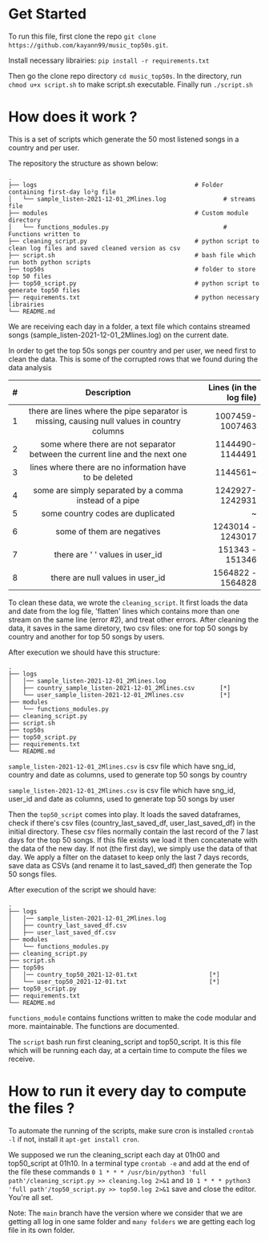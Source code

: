 Get Started
======

To run this file, first clone the repo `git clone https://github.com/kayann99/music_top50s.git`.

Install necessary librairies: `pip install -r requirements.txt`

Then go the clone repo directory `cd music_top50s`. In the directory, run `chmod u+x script.sh` to make script.sh executable.
Finally run `./script.sh`


How does it work ?
======

This is a set of scripts which generate the 50 most listened songs in a country and per user.

The repository the structure as shown below:

    .
    ├── logs                                            # Folder containing first-day lo²g file
    │   └── sample_listen-2021-12-01_2Mlines.log                # streams file  
    ├── modules                                         # Custom module directory
    │   └── functions_modules.py                                # Functions written to                
    ├── cleaning_script.py                              # python script to clean log files and saved cleaned version as csv
    ├── script.sh                                       # bash file which run both python scripts
    ├── top50s                                          # folder to store top 50 files
    ├── top50_script.py                                 # python script to generate top50 files
    ├── requirements.txt                                # python necessary librairies
    └── README.md

We are receiving each day in a folder, a text file which contains streamed songs (sample_listen-2021-12-01_2Mlines.log) on the current date.

In order to get the top 50s songs per country and per user, we need first to clean the data. This is some of the corrupted rows that we found during the data analysis

| #        | Description           | Lines (in the log file)  |
| ------------- |:-------------:| -----:|
| 1      | there are lines where the pipe separator is missing, causing null values in country columns | 1007459-1007463 |
| 2     | some where there are not separator between the current line and the next one      |   1144490-1144491 |
| 3 | lines where there are no information have to be deleted      |    1144561~ |
| 4      | some are simply separated by a comma instead of a pipe | 1242927-1242931 |
| 5     | some country codes are duplicated      |   ~ |
| 6 | some of them are negatives   |    1243014 - 1243017 |
| 7     | there are ' ' values in user_id      |   151343 - 151346 |
| 8 | there are null values in user_id     |    1564822 - 1564828 |

To clean these data, we wrote the `cleaning_script`. It first loads the data and date from the log file, 'flatten' lines which contains more than one stream on the same line (error #2), and treat other errors.
After cleaning the data, it saves in the same diretory, two csv files: one for top 50 songs by country and another for top 50 songs by users.

After execution we should have this structure:

    .
    ├── logs                                         
    │   │── sample_listen-2021-12-01_2Mlines.log
    │   ├── country_sample_listen-2021-12-01_2Mlines.csv       [*]  
    │   └── user_sample_listen-2021-12-01_2Mlines.csv          [*]      
    ├── modules                                         
    │   └── functions_modules.py                                       
    ├── cleaning_script.py                              
    ├── script.sh
    ├── top50s                                                                               
    ├── top50_script.py
    ├── requirements.txt 
    └── README.md

`sample_listen-2021-12-01_2Mlines.csv` is csv file which have sng_id, country and date as columns, used to generate top 50 songs by country

`sample_listen-2021-12-01_2Mlines.csv` is csv file which have sng_id, user_id and date as columns, used to generate top 50 songs by user

Then the `top50_script` comes into play. It loads the saved dataframes, check if there's csv files (country_last_saved_df, user_last_saved_df) in the initial directory. These csv files normally contain the last record of the 7 last days for the top 50 songs. If this file exists we load it then concatenate with the data of the new day. If not (the first day), we simply use the data of that day. We apply a filter on the dataset to keep only the last 7 days records, save data as CSVs (and rename it to last_saved_df) then generate the Top 50 songs files.

After execution of the script we should have:

    .
    ├── logs                                         
    │   │── sample_listen-2021-12-01_2Mlines.log
    │   ├── country_last_saved_df.csv
    │   ├── user_last_saved_df.csv       
    ├── modules                                         
    │   └── functions_modules.py                                       
    ├── cleaning_script.py                              
    ├── script.sh
    ├── top50s
    │   │── country_top50_2021-12-01.txt                    [*]
    │   └── user_top50_2021-12-01.txt                       [*]
    ├── top50_script.py
    ├── requirements.txt 
    └── README.md                                

`functions_module` contains functions written to make the code modular and more. maintainable. The functions are documented.

The `script` bash run first cleaning_script and top50_script. It is this file which will be running each day, at a certain time to compute the files we receive.


How to run it every day to compute the files ?
======

To automate the running of the scripts, make sure cron is installed `crontab -l` if not, install it `apt-get install cron`.

We supposed we run the cleaning_script each day at 01h00 and top50_script at 01h10. In a terminal type `crontab -e` and add at the end of the file these commands  `0 1 * * * /usr/bin/python3 'full path'/cleaning_script.py >> cleaning.log 2>&1` and `10 1 * * * python3 'full path'/top50_script.py >> top50.log 2>&1` save and close the editor. You're all set.


Note: The `main` branch have the version where we consider that we are getting all log in one same folder and `many folders` we are getting each log file in its own folder.